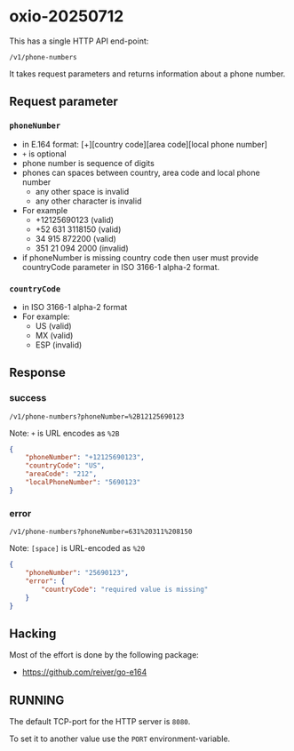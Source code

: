 # oxio-20250712

This has a single HTTP API end-point:

`/v1/phone-numbers`

It takes request parameters and returns information about a phone number.

## Request parameter

### `phoneNumber`

* in E.164 format: [+][country code][area code][local phone number]
* `+` is optional
* phone number is sequence of digits
* phones can spaces between country, area code and local phone number
  * any other space is invalid
  * any other character is invalid
* For example
  * +12125690123 (valid)
  * +52 631 3118150 (valid)
  * 34 915 872200 (valid)
  * 351 21 094 2000 (invalid)
* if phoneNumber is missing country code then user must provide countryCode parameter in ISO 3166-1 alpha-2 format.

### `countryCode`

* in ISO 3166-1 alpha-2 format
* For example:
  * US (valid)
  * MX (valid)
  * ESP (invalid)

## Response

### success

`/v1/phone-numbers?phoneNumber=%2B12125690123`

Note: `+` is URL encodes as `%2B`

```json
{
	"phoneNumber": "+12125690123",
	"countryCode": "US",
	"areaCode": "212",
	"localPhoneNumber": "5690123"
}
```

### error

`/v1/phone-numbers?phoneNumber=631%20311%208150`

Note: `[space]` is URL-encoded as `%20`

```json
{
	"phoneNumber": "25690123",
	"error": {
		"countryCode": "required value is missing"
	}
}
```

## Hacking

Most of the effort is done by the following package:

* https://github.com/reiver/go-e164

## RUNNING

The default TCP-port for the HTTP server is `8080`.

To set it to another value use the `PORT` environment-variable.
